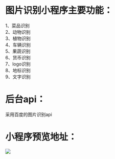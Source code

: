 # 图片识别小程序主要功能：  
1、菜品识别  
2、动物识别  
3、植物识别  
4、车辆识别  
5、果蔬识别  
6、货币识别  
7、logo识别  
8、地标识别  
9、文字识别  
# 后台api：  
采用百度的图片识别api 
# 小程序预览地址：  
![](https://raw.githubusercontent.com/dreanfly/image_recognize/master/static/images/gh_1c9fe14686a0_258.jpg)

